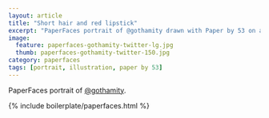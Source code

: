 ```yaml
---
layout: article
title: "Short hair and red lipstick"
excerpt: "PaperFaces portrait of @gothamity drawn with Paper by 53 on an iPad."
image: 
  feature: paperfaces-gothamity-twitter-lg.jpg
  thumb: paperfaces-gothamity-twitter-150.jpg
category: paperfaces
tags: [portrait, illustration, paper by 53]
---
```


PaperFaces portrait of [@gothamity](http://twitter.com/gothamity).

{% include boilerplate/paperfaces.html %}